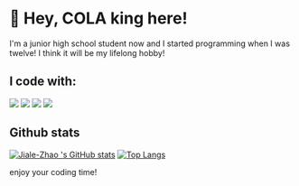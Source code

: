 # :wave: Hey, COLA king here!

I'm a junior high school student now and I started programming when I was twelve!
I think it will be my lifelong hobby!

## I code with:
[![](https://img.shields.io/badge/python3.7-orange?style=for-the-badge&logo=python&logoColor=blue)]({linkUrl})
[![](https://img.shields.io/badge/javascript-green?style=for-the-badge&logo=javascript&logoColor=yellow)]({linkUrl})
[![](https://img.shields.io/badge/html5-blue?style=for-the-badge&logo=html5&logoColor=black)]({linkUrl})
[![](https://img.shields.io/badge/c/c++-pink?style=for-the-badge&logo=c&logoColor=white)]({linkUrl})


## Github stats
[![Jiale-Zhao 's GitHub stats](https://github-readme-stats.vercel.app/api?username=Jiale-Zhao&theme=synthwave&show_icons=true&hide_border=true&line_height=20&card_width=300px)](https://github.com/anuraghazra/github-readme-stats)
[![Top Langs](https://github-readme-stats.vercel.app/api/top-langs/?username=Jiale-Zhao&theme=synthwave&hide_border=true&layout=compact)](https://github.com/anuraghazra/github-readme-stats)


enjoy your coding time!
